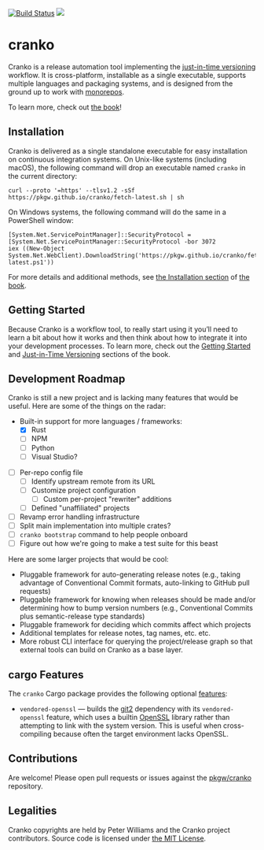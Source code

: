 [![Build Status](https://dev.azure.com/peter-bulk/Misc/_apis/build/status/pkgw.cranko?branchName=rc)](https://dev.azure.com/peter-bulk/Misc/_build/latest?definitionId=2&branchName=rc)
[![](https://meritbadge.herokuapp.com/cranko)](https://crates.io/crates/cranko)

# cranko

Cranko is a release automation tool implementing the [just-in-time
versioning][jitv] workflow. It is cross-platform, installable as a
single executable, supports multiple languages and packaging systems, and is
designed from the ground up to work with [monorepos].

[jitv]: https://pkgw.github.io/cranko/book/latest/jit-versioning/
[monorepos]: https://en.wikipedia.org/wiki/Monorepo

To learn more, check out [the book]!

[the book]: https://pkgw.github.io/cranko/book/latest/


## Installation

Cranko is delivered as a single standalone executable for easy installation on
continuous integration systems. On Unix-like systems (including macOS), the
following command will drop an executable named `cranko` in the current
directory:

```shell
curl --proto '=https' --tlsv1.2 -sSf https://pkgw.github.io/cranko/fetch-latest.sh | sh
```

On Windows systems, the following command will do the same in a PowerShell window:

```pwsh
[System.Net.ServicePointManager]::SecurityProtocol = [System.Net.ServicePointManager::SecurityProtocol -bor 3072
iex ((New-Object System.Net.WebClient).DownloadString('https://pkgw.github.io/cranko/fetch-latest.ps1'))
```

For more details and additional methods, see [the Installation
section][installation] of [the book].

[installation]: https://pkgw.github.io/cranko/book/latest/installation/


## Getting Started

Because Cranko is a workflow tool, to really start using it you’ll need to learn
a bit about how it works and then think about how to integrate it into your
development processes. To learn more, check out the [Getting
Started][getting-started] and [Just-in-Time Versioning][jitv] sections of the
book.

[getting-started]: https://pkgw.github.io/cranko/book/latest/getting-started/


## Development Roadmap

Cranko is still a new project and is lacking many features that would be useful.
Here are some of the things on the radar:

- Built-in support for more languages / frameworks:
  - [x] Rust
  - [ ] NPM
  - [ ] Python
  - [ ] Visual Studio?
- [ ] Per-repo config file
  - [ ] Identify upstream remote from its URL
  - [ ] Customize project configuration
    - [ ] Custom per-project "rewriter" additions
  - [ ] Defined "unaffiliated" projects
- [ ] Revamp error handling infrastructure
- [ ] Split main implementation into multiple crates?
- [ ] `cranko bootstrap` command to help people onboard
- [ ] Figure out how we're going to make a test suite for this beast

Here are some larger projects that would be cool:

- Pluggable framework for auto-generating release notes (e.g., taking advantage
  of Conventional Commit formats, auto-linking to GitHub pull requests)
- Pluggable framework for knowing when releases should be made and/or
  determining how to bump version numbers (e.g., Conventional Commits plus
  semantic-release type standards)
- Pluggable framework for deciding which commits affect which projects
- Additional templates for release notes, tag names, etc. etc.
- More robust CLI interface for querying the project/release graph so that
  external tools can build on Cranko as a base layer.

## cargo Features

The `cranko` Cargo package provides the following optional [features]:

- `vendored-openssl` — builds the [git2] dependency with its `vendored-openssl`
  feature, which uses a builtin [OpenSSL] library rather than attempting to link
  with the system version. This is useful when cross-compiling because often the
  target environment lacks OpenSSL.

[features]: https://doc.rust-lang.org/cargo/reference/features.html
[git2]: https://crates.io/crates/git2
[OpenSSL]: https://www.openssl.org/


## Contributions

Are welcome! Please open pull requests or issues against the [pkgw/cranko] repository.

[pkgw/cranko]: https://github.com/pkgw/cranko


## Legalities

Cranko copyrights are held by Peter Williams and the Cranko project contributors. Source code is licensed under [the MIT License][mit-license].

[mit-license]: https://opensource.org/licenses/MIT

